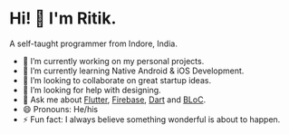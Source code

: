 # Hi! 👋 I'm Ritik.

A self-taught programmer from Indore, India.

- 🔭 I’m currently working on my personal projects.
- 🌱 I’m currently learning Native Android & iOS Development.
- 👯 I’m looking to collaborate on great startup ideas.
- 🤔 I’m looking for help with designing.
- 💬 Ask me about [Flutter](https://flutter.dev/), [Firebase](https://firebase.google.com/), [Dart](https://dart.dev/) and [BLoC](https://bloclibrary.dev/).
- 😄 Pronouns: He/his
- ⚡ Fun fact: I always believe something wonderful is about to happen.
